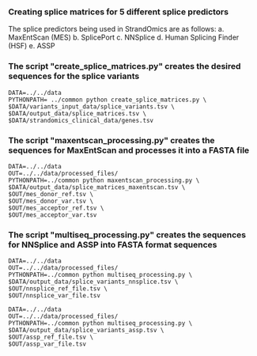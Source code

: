 ### Creating splice matrices for 5 different splice predictors
The splice predictors being used in StrandOmics are as follows:
a. MaxEntScan (MES)
b. SplicePort
c. NNSplice
d. Human Splicing Finder (HSF)
e. ASSP

### The script "create_splice_matrices.py" creates the desired sequences for the splice variants
	DATA=../../data
	PYTHONPATH= ../common python create_splice_matrices.py \
	$DATA/variants_input_data/splice_variants.tsv \
	$DATA/output_data/splice_matrices.tsv \
	$DATA/strandomics_clinical_data/genes.tsv

### The script "maxentscan_processing.py" creates the sequences for MaxEntScan and processes it into a FASTA file
	DATA=../../data
	OUT=../../data/processed_files/
	PYTHONPATH=../common python maxentscan_processing.py \
	$DATA/output_data/splice_matrices_maxentscan.tsv \
	$OUT/mes_donor_ref.tsv \
	$OUT/mes_donor_var.tsv \
	$OUT/mes_acceptor_ref.tsv \
	$OUT/mes_acceptor_var.tsv

### The script "multiseq_processing.py" creates the sequences for NNSplice and ASSP into FASTA format sequences
	DATA=../../data
	OUT=../../data/processed_files/
	PYTHONPATH=../common python multiseq_processing.py \
	$DATA/output_data/splice_variants_nnsplice.tsv \
	$OUT/nnsplice_ref_file.tsv \
	$OUT/nnsplice_var_file.tsv

	DATA=../../data
	OUT=../../data/processed_files/
	PYTHONPATH=../common python multiseq_processing.py \
	$DATA/output_data/splice_variants_assp.tsv \
	$OUT/assp_ref_file.tsv \
	$OUT/assp_var_file.tsv           
